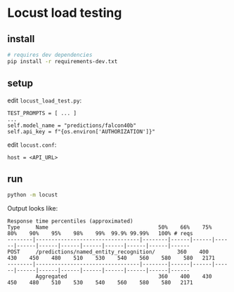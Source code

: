# Locust load testing

## install

```bash
# requires dev dependencies
pip install -r requirements-dev.txt
```

## setup

edit `locust_load_test.py`:

```
TEST_PROMPTS = [ ... ]
...
self.model_name = "predictions/falcon40b"
self.api_key = f"{os.environ['AUTHORIZATION']}"
```

edit `locust.conf`:

```
host = <API_URL>
```

## run

```bash
python -m locust
```

Output looks like:
```
Response time percentiles (approximated)
Type     Name                                   50%    66%    75%    80%    90%    95%    98%    99%  99.9% 99.99%   100% # reqs
--------|---------------------------------|--------|------|------|------|------|------|------|------|------|------|------|------
POST     /predictions/named_entity_recognition/       360    400    430    450    480    510    530    540    560    580    580   2171
--------|---------------------------------|--------|------|------|------|------|------|------|------|------|------|------|------
         Aggregated                             360    400    430    450    480    510    530    540    560    580    580   2171
```